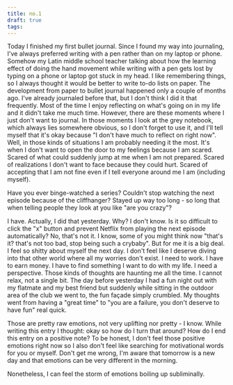 ```yaml
---
title: no.1
draft: true
tags:
---
```

Today I finished my first bullet journal. Since I found my way into journaling, I've always preferred writing with a pen rather than on my laptop or phone. Somehow my Latin middle school teacher talking about how the learning effect of doing the hand movement while writing with a pen gets lost by typing on a phone or laptop got stuck in my head. I like remembering things, so I always thought it would be better to write to-do lists on paper. The development from paper to bullet journal happened only a couple of months ago. I've already journaled before that, but I don't think I did it that frequently. Most of the time I enjoy reflecting on what's going on in my life and it didn't take me much time. However, there are these moments where I just don't want to journal. In those moments I look at the grey notebook, which always lies somewhere obvious, so I don't forget to use it, and I'll tell myself that it's okay because "I don't have much to reflect on right now". Well, in those kinds of situations I am probably needing it the most. It's when I don't want to open the door to my feelings because I am scared. Scared of what could suddenly jump at me when I am not prepared. Scared of realizations I don't want to face because they could hurt. Scared of accepting that I am not fine even if I tell everyone around me I am (including myself).

Have you ever binge-watched a series? Couldn't stop watching the next episode because of the cliffhanger? Stayed up way too long - so long that when telling people they look at you like "are you crazy"?

I have. Actually, I did that yesterday. Why? I don't know. Is it so difficult to click the "x" button and prevent Netflix from playing the next episode automatically? No, that's not it. I know, some of you might think now "that's it? that's not too bad, stop being such a crybaby". But for me it is a big deal. I feel so shitty about myself the next day. I don't feel like I deserve diving into that other world where all my worries don't exist. 
I need to work. I have to earn money. I have to find something I want to do with my life. I need a perspective. Those kinds of thoughts are haunting me all the time. I cannot relax, not a single bit. The day before yesterday I had a fun night out with my flatmate and my best friend but suddenly while sitting in the outdoor area of the club we went to, the fun façade simply crumbled. My thoughts went from having a "great time" to "you are a failure, you don't deserve to have fun" real quick.

Those are pretty raw emotions, not very uplifting nor pretty - I know. While writing this entry I thought: okay so how do I turn that around? How do I end this entry on a positive note? To be honest, I don't feel those positive emotions right now so I also don't feel like searching for motivational words for you or myself. Don't get me wrong, I'm aware that tomorrow is a new day and that emotions can be very different in the morning.

Nonetheless, I can feel the storm of emotions boiling up subliminally.
